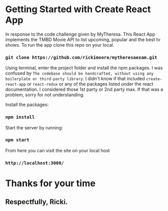 # Getting Started with Create React App

In response to the code challenge given by MyTheresa. 
This React App implements the TMBD Movie API to list upcoming, popular and the best
tv shows. To run the app clone this repo on your local.

### `git clone https://github.com/rickimoore/mytheresaexam.git`

Using terminal, enter the project folder and install the npm packages.
I was confused by `The codebase should be handcrafted, without using any boilerplate or third-party library`.
I didn't know if that included `create-react-app` or `react-redux` or any of the packages listed under the react
documentation. I considered those 1st party or 2nd party max. If that was a problem, sorry for not understanding.

Install the packages:

### `npm install`

Start the server by running:

### `npm start`

From here you can visit the site on your local host

### `http://localhost:3000/`


# Thanks for your time
## Respectfully, Ricki.